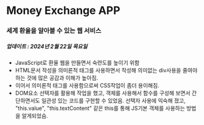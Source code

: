 # Money Exchange APP

### 세계 환율을 알아볼 수 있는 웹 서비스

##### 업데이트 : 2024년 2월 22일 목요일

- JavaScript로 환율 웹을 만들면서 숙련도를 높이기 위함
- HTML문서 작성을 의미론적 태그를 사용하면서 작성해 의미없는 div사용을 줄여야하는 것에 많은 공감과 이해가 높아짐.
- 이어서 의미론적 태그를 사용함으로써 CSS작업이 좀더 용이해짐.
- DOM요소 선택자를 활용해 작업을 했고, 객체를 사용해서 함수를 구성해 보면서 간단하면서도 일관성 있는 코드를 구현할 수 있었음.
  선택자 사용에 익숙해 졌고, "this.value", "this.textContent" 같은 this를 통해 JS기본 객체를 사용하는 방법을 알게되었슴.
